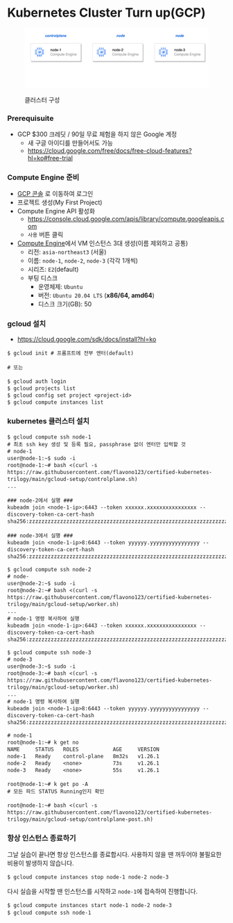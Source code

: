 # Kubernetes Cluster Turn up(GCP)

<figure><img src="../../.gitbook/assets/image (1).png" alt=""><figcaption><p>클러스터 구성</p></figcaption></figure>

### Prerequisuite

* GCP $300 크레딧 / 90일 무료 체험을 하지 않은 Google 계정
  * 새 구글 아이디를 만들어서도 가능
  * https://cloud.google.com/free/docs/free-cloud-features?hl=ko#free-trial

### Compute Engine 준비

* [GCP 콘솔](https://console.cloud.google.com/) 로 이동하여 로그인
* 프로젝트 생성(My First Project)
* Compute Engine API 활성화
  * https://console.cloud.google.com/apis/library/compute.googleapis.com
  * `사용` 버튼 클릭
* [Compute Engine](https://console.cloud.google.com/compute/instances)에서 VM 인스턴스 3대 생성(이름 제외하고 공통)
  * 리전: `asia-northeast3` (서울)
  * 이름: `node-1`, `node-2`, `node-3` (각각 1개씩)
  * 시리즈: `E2`(default)
  * 부팅 디스크
    * 운영체제: `Ubuntu`
    * 버전: `Ubuntu 20.04 LTS` (**x86/64, amd64**)
    * 디스크 크기(GB): 50

### gcloud 설치

* https://cloud.google.com/sdk/docs/install?hl=ko

```shell
$ gcloud init # 프롬프트에 전부 엔터(default)

# 또는

$ gcloud auth login
$ gcloud projects list
$ gcloud config set project <project-id>
$ gcloud compute instances list
```

### kubernetes 클러스터 설치

```shell
$ gcloud compute ssh node-1
# 최초 ssh key 생성 및 등록 필요, passphrase 없이 엔터만 입력할 것
# node-1
user@node-1:~$ sudo -i
root@node-1:~# bash <(curl -s https://raw.githubusercontent.com/flavono123/certified-kubernetes-trilogy/main/gcloud-setup/controlplane.sh)
...

### node-2에서 실행 ###
kubeadm join <node-1-ip>:6443 --token xxxxxx.xxxxxxxxxxxxxxxx --discovery-token-ca-cert-hash sha256:zzzzzzzzzzzzzzzzzzzzzzzzzzzzzzzzzzzzzzzzzzzzzzzzzzzzzzzzzzzzzzzz

### node-3에서 실행 ###
kubeadm join <node-1-ip>8:6443 --token yyyyyy.yyyyyyyyyyyyyyyy --discovery-token-ca-cert-hash sha256:zzzzzzzzzzzzzzzzzzzzzzzzzzzzzzzzzzzzzzzzzzzzzzzzzzzzzzzzzzzzzzzz
```

```shell
$ gcloud compute ssh node-2
# node-
user@node-2:~$ sudo -i
root@node-2:~# bash <(curl -s https://raw.githubusercontent.com/flavono123/certified-kubernetes-trilogy/main/gcloud-setup/worker.sh)
...
# node-1 명령 복사하여 실행
kubeadm join <node-1-ip>:6443 --token xxxxxx.xxxxxxxxxxxxxxxx --discovery-token-ca-cert-hash sha256:zzzzzzzzzzzzzzzzzzzzzzzzzzzzzzzzzzzzzzzzzzzzzzzzzzzzzzzzzzzzzzzz
```

```shell
$ gcloud compute ssh node-3
# node-3
user@node-3:~$ sudo -i
root@node-3:~# bash <(curl -s https://raw.githubusercontent.com/flavono123/certified-kubernetes-trilogy/main/gcloud-setup/worker.sh)
...
# node-1 명령 복사하여 실행
kubeadm join <node-1-ip>8:6443 --token yyyyyy.yyyyyyyyyyyyyyyy --discovery-token-ca-cert-hash sha256:zzzzzzzzzzzzzzzzzzzzzzzzzzzzzzzzzzzzzzzzzzzzzzzzzzzzzzzzzzzzzzzz
```

```shell
# node-1
root@node-1:~# k get no
NAME     STATUS   ROLES           AGE     VERSION
node-1   Ready    control-plane   8m32s   v1.26.1
node-2   Ready    <none>          73s     v1.26.1
node-3   Ready    <none>          55s     v1.26.1

root@node-1:~# k get po -A
# 모든 파드 STATUS Running인지 확인

root@node-1:~# bash <(curl -s https://raw.githubusercontent.com/flavono123/certified-kubernetes-trilogy/main/gcloud-setup/controlplane-post.sh)
```

### 항상 인스턴스 종료하기

그날 실습이 끝나면 항상 인스턴스를 종료합시다. 사용하지 않을 땐 꺼두어야 불필요한 비용이 발생하지 않습니다.

```sh
$ gcloud compute instances stop node-1 node-2 node-3
```

다시 실습을 시작할 땐 인스턴스를 시작하고 `node-1`에 접속하여 진행합니다.

```sh
$ gcloud compute instances start node-1 node-2 node-3
$ gcloud compute ssh node-1
```
